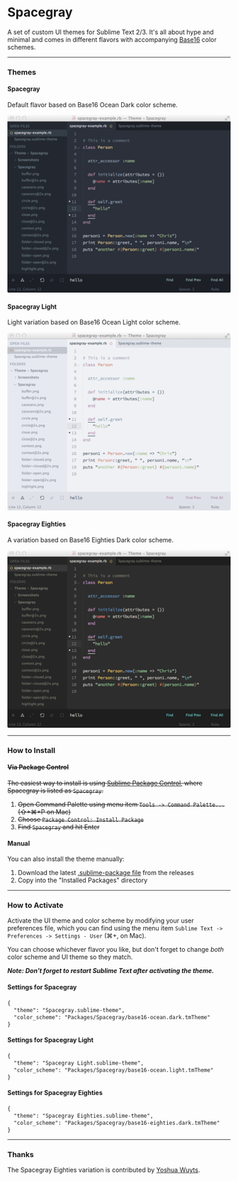 # Spacegray

A set of custom UI themes for Sublime Text 2/3. It's all about hype and minimal and comes in different flavors with accompanying [Base16](https://github.com/chriskempson/base16) color schemes.

***

### Themes

#### Spacegray

Default flavor based on Base16 Ocean Dark color scheme.

![image](screenshots/spacegray.png)

#### Spacegray Light

Light variation based on Base16 Ocean Light color scheme.

![image](screenshots/spacegray-light.png)

#### Spacegray Eighties

A variation based on Base16 Eighties Dark color scheme.

![image](screenshots/spacegray-eighties.png)

***

### How to Install

#### ~~Via Package Control~~

~~The easiest way to install is using [Sublime Package Control](https://sublime.wbond.net), where Spacegray is listed as `Spacegray`.~~

1. ~~Open Command Palette using menu item `Tools -> Command Palette...` (⇧+⌘+P on Mac)~~
2. ~~Choose `Package Control: Install Package`~~
3. ~~Find `Spacegray` and hit Enter~~

#### Manual

You can also install the theme manually:

1. Download the latest [.sublime-package file](https://github.com/albertxing/spacegray/releases/download/2.0.0/Spacegray.sublime-package) from the releases
2. Copy into the "Installed Packages" directory

***

### How to Activate

Activate the UI theme and color scheme by modifying your user preferences file, which you can find using the menu item `Sublime Text -> Preferences -> Settings - User` (⌘+, on Mac).

You can choose whichever flavor you like, but don't forget to change *both* color scheme and UI theme so they match.

***Note: Don't forget to restart Sublime Text after activating the theme.***

#### Settings for Spacegray

```
{
  "theme": "Spacegray.sublime-theme",
  "color_scheme": "Packages/Spacegray/base16-ocean.dark.tmTheme"
}
```

#### Settings for Spacegray Light

```
{
  "theme": "Spacegray Light.sublime-theme",
  "color_scheme": "Packages/Spacegray/base16-ocean.light.tmTheme"
}
```

#### Settings for Spacegray Eighties

```
{
  "theme": "Spacegray Eighties.sublime-theme",
  "color_scheme": "Packages/Spacegray/base16-eighties.dark.tmTheme"
}
```

***

### Thanks

The Spacegray Eighties variation is contributed by [Yoshua Wuyts](https://github.com/yoshuawuyts).
